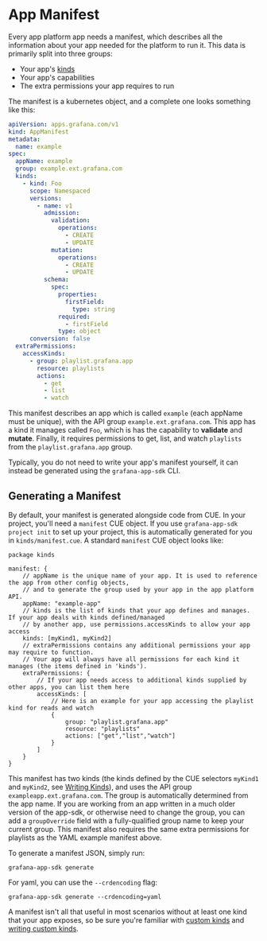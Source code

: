 # App Manifest

Every app platform app needs a manifest, which describes all the information about your app needed for the platform to run it. 
This data is primarily split into three groups:
* Your app's [kinds](./custom-kinds/README.md)
* Your app's capabilities
* The extra permissions your app requires to run

The manifest is a kubernetes object, and a complete one looks something like this:
```yaml
apiVersion: apps.grafana.com/v1
kind: AppManifest
metadata:
  name: example
spec:
  appName: example
  group: example.ext.grafana.com
  kinds:
    - kind: Foo
      scope: Namespaced
      versions:
        - name: v1
          admission:
            validation:
              operations:
                - CREATE
                - UPDATE
            mutation:
              operations:
                - CREATE
                - UPDATE
          schema:
            spec:
              properties:
                firstField:
                  type: string
              required:
                - firstField
              type: object
      conversion: false
  extraPermissions:
    accessKinds:
      - group: playlist.grafana.app
        resource: playlists
        actions:
          - get
          - list
          - watch
```
This manifest describes an app which is called `example` (each appName must be unique), with the API group `example.ext.grafana.com`. 
This app has a kind it manages called `Foo`, which is has the capability to **validate** and **mutate**. 
Finally, it requires permissions to get, list, and watch `playlists` from the `playlist.grafana.app` group.

Typically, you do not need to write your app's manifest yourself, it can instead be generated using the `grafana-app-sdk` CLI.

## Generating a Manifest

By default, your manifest is generated alongside code from CUE. In your project, you'll need a `manifest` CUE object. 
If you use `grafana-app-sdk project init` to set up your project, this is automatically generated for you in `kinds/manifest.cue`. 
A standard `manifest` CUE object looks like:
```cue
package kinds

manifest: {
	// appName is the unique name of your app. It is used to reference the app from other config objects,
	// and to generate the group used by your app in the app platform API.
	appName: "example-app"
	// kinds is the list of kinds that your app defines and manages. If your app deals with kinds defined/managed
	// by another app, use permissions.accessKinds to allow your app access
	kinds: [myKind1, myKind2]
	// extraPermissions contains any additional permissions your app may require to function.
	// Your app will always have all permissions for each kind it manages (the items defined in 'kinds').
	extraPermissions: {
		// If your app needs access to additional kinds supplied by other apps, you can list them here
		accessKinds: [
			// Here is an example for your app accessing the playlist kind for reads and watch
			{
				group: "playlist.grafana.app"
				resource: "playlists"
				actions: ["get","list","watch"]
			}
		]
	}
}
```
This manifest has two kinds (the kinds defined by the CUE selectors `myKind1` and `myKind2`, see [Writing Kinds](./custom-kinds/writing-kinds.md)), 
and uses the API group `exampleapp.ext.grafana.com`. The group is automatically determined from the app name. 
If you are working from an app written in a much older version of the app-sdk, or otherwise need to change the group, 
you can add a `groupOverride` field with a fully-qualified group name to keep your current group. 
This manifest also requires the same extra permissions for playlists as the YAML example manifest above.

To generate a manifest JSON, simply run:
```shell
grafana-app-sdk generate
```
For yaml, you can use the `--crdencoding` flag:
```shell
grafana-app-sdk generate --crdencoding=yaml
```
A manifest isn't all that useful in most scenarios without at least one kind that your app exposes, so be sure you're familiar with [custom kinds](./custom-kinds/README.md) and [writing custom kinds](./custom-kinds/writing-kinds.md).